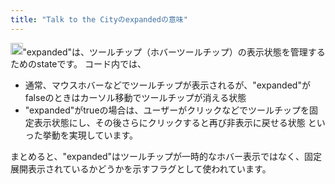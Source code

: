 ```yaml
---
title: "Talk to the Cityのexpandedの意味"
---
```


<img src='https://scrapbox.io/api/pages/nishio/o1 Pro/icon' alt='o1 Pro.icon' height="19.5"/>"expanded"は、ツールチップ（ホバーツールチップ）の表示状態を管理するためのstateです。
コード内では、
- 通常、マウスホバーなどでツールチップが表示されるが、"expanded"がfalseのときはカーソル移動でツールチップが消える状態
- "expanded"がtrueの場合は、ユーザーがクリックなどでツールチップを固定表示状態にし、その後さらにクリックすると再び非表示に戻せる状態
といった挙動を実現しています。

まとめると、"expanded"はツールチップが一時的なホバー表示ではなく、固定展開表示されているかどうかを示すフラグとして使われています。


